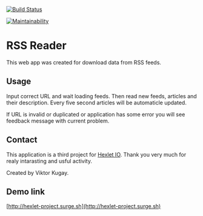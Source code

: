 [![Build Status](https://travis-ci.org/57Viktor57/project-lvl3-s330.svg?branch=master)](https://travis-ci.org/57Viktor57/project-lvl3-s330)

[![Maintainability](https://api.codeclimate.com/v1/badges/1580e5efd16699f89608/maintainability)](https://codeclimate.com/github/57Viktor57/project-lvl3-s330/maintainability)

# RSS Reader

This web app was created for download data from RSS feeds.


## Usage

Input correct URL and wait loading feeds. Then read new feeds, articles and their description. Every five second articles will be automaticle updated.

If URL is invalid or duplicated or application has some error you will see feedback message with current problem.

## Contact

This application is a third project for [Hexlet IO](https://ru.hexlet.io). Thank you very much for realy intarasting and usful activity.

Created by Viktor Kugay.

## Demo link

[http://hexlet-project.surge.sh](http://hexlet-project.surge.sh)
